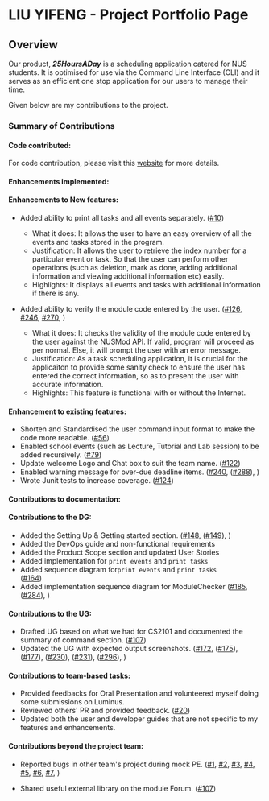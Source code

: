 # LIU YIFENG - Project Portfolio Page

## Overview
Our product, **_25HoursADay_** is a scheduling application catered for NUS students. 
It is optimised for use via the Command Line Interface (CLI) and it serves as an efficient one stop application for our users to manage their time. 

Given below are my contributions to the project.

### Summary of Contributions
#### Code contributed:
For code contribution, please visit this [website](https://nus-cs2113-ay2021s1.github.io/tp-dashboard/#breakdown=true&search=liu-yifeng-1&sort=groupTitle&sortWithin=title&since=2020-09-27&timeframe=commit&mergegroup=&groupSelect=groupByRepos&checkedFileTypes=docs~functional-code~test-code~other&tabOpen=true&tabType=authorship&tabAuthor=LIU-YiFeng-1&tabRepo=AY2021S1-CS2113T-T12-2%2Ftp%5Bmaster%5D&authorshipIsMergeGroup=false&authorshipFileTypes=docs~functional-code~test-code~other) 
for more details.

#### Enhancements implemented:
#### Enhancements to New features:
* Added ability to print all tasks and all events separately.
 ([\#10](https://github.com/AY2021S1-CS2113T-T12-2/tp/pull/10))
  * What it does: It allows the user to have an easy overview of all the events and tasks stored in the program.
  * Justification: It allows the user to retrieve the index number for a particular event or task. So that the user can 
                    perform other operations (such as deletion, mark as done, adding additional information and viewing additional information etc) easily.
  * Highlights: It displays all events and tasks with additional information if there is any.
  
 * Added ability to verify the module code entered by the user.
  ([\#126](https://github.com/AY2021S1-CS2113T-T12-2/tp/pull/126),
  [\#246](https://github.com/AY2021S1-CS2113T-T12-2/tp/pull/246),
  [\#270](https://github.com/AY2021S1-CS2113T-T12-2/tp/pull/270),
  )
   * What it does: It checks the validity of the module code entered by the user against the NUSMod API.
   If valid, program will proceed as per normal. Else, it will prompt the user with an error message.
   * Justification: As a task scheduling application, it is crucial for the applicaiton to provide some sanity check to ensure the 
   user has entered the correct information, so as to present the user with accurate information.
   * Highlights: This feature is functional with or without the Internet.
  
#### Enhancement to existing features:
* Shorten and Standardised the user command input format to make the code more readable.
  ([\#56](https://github.com/AY2021S1-CS2113T-T12-2/tp/pull/56))
* Enabled school events (such as Lecture, Tutorial and Lab session) to be added recursively.
  ([\#79](https://github.com/AY2021S1-CS2113T-T12-2/tp/pull/79))
* Update welcome Logo and Chat box to suit the team name.
  ([\#122](https://github.com/AY2021S1-CS2113T-T12-2/tp/pull/122))
* Enabled warning message for over-due deadline items.
  ([\#240](https://github.com/AY2021S1-CS2113T-T12-2/tp/pull/240),
  ([\#288](https://github.com/AY2021S1-CS2113T-T12-2/tp/pull/288)),
  )
* Wrote Junit tests to increase coverage.
  ([\#124](https://github.com/AY2021S1-CS2113T-T12-2/tp/pull/124))
  
#### Contributions to documentation:

#### Contributions to the DG:
* Added the Setting Up & Getting started section.
  ([\#148](https://github.com/AY2021S1-CS2113T-T12-2/tp/pull/148),
  ([\#149](https://github.com/AY2021S1-CS2113T-T12-2/tp/pull/149)),
)
* Added the DevOps guide and non-functional requirements
* Added the Product Scope section and updated User Stories
* Added implementation for `print events` and `print tasks`
* Added sequence diagram for`print events` and `print tasks`  
  ([\#164](https://github.com/AY2021S1-CS2113T-T12-2/tp/pull/149))
* Added implementation sequence diagram for ModuleChecker
  ([\#185](https://github.com/AY2021S1-CS2113T-T12-2/tp/pull/185),
  ([\#284](https://github.com/AY2021S1-CS2113T-T12-2/tp/pull/284)),
  )

#### Contributions to the UG:
* Drafted UG based on what we had for CS2101 and documented the summary of command section.
  ([\#107](https://github.com/AY2021S1-CS2113T-T12-2/tp/pull/107))
* Updated the UG with expected output screenshots.
  ([\#172](https://github.com/AY2021S1-CS2113T-T12-2/tp/pull/172),
  ([\#175](https://github.com/AY2021S1-CS2113T-T12-2/tp/pull/175)),
  ([\#177](https://github.com/AY2021S1-CS2113T-T12-2/tp/pull/177)),
  ([\#230](https://github.com/AY2021S1-CS2113T-T12-2/tp/pull/231)),
  ([\#231](https://github.com/AY2021S1-CS2113T-T12-2/tp/pull/231)),
  ([\#296](https://github.com/AY2021S1-CS2113T-T12-2/tp/pull/296)),
  )

#### Contributions to team-based tasks:
* Provided feedbacks for Oral Presentation and volunteered myself doing some submissions on Luminus.
* Reviewed others' PR and provided feedback.
  ([\#20](https://github.com/AY2021S1-CS2113T-T12-2/tp/pull/20))
* Updated both the user and developer guides that are not specific to my features and enhancements.

#### Contributions beyond the project team:
* Reported bugs in other team's project during mock PE.
  ([\#1](https://github.com/LIU-YiFeng-1/ped/issues/1),
  [\#2](https://github.com/LIU-YiFeng-1/ped/issues/2),
  [\#3](https://github.com/LIU-YiFeng-1/ped/issues/3),
  [\#4](https://github.com/LIU-YiFeng-1/ped/issues/4),
  [\#5](https://github.com/LIU-YiFeng-1/ped/issues/5),
  [\#6](https://github.com/LIU-YiFeng-1/ped/issues/6),
  [\#7](https://github.com/LIU-YiFeng-1/ped/issues/7),
  )

* Shared useful external library on the module Forum.
([\#107](https://github.com/nus-cs2113-AY2021S1/forum/issues/107))
